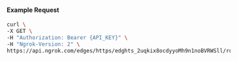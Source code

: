 <!-- Code generated for API Clients. DO NOT EDIT. -->

#### Example Request

```bash
curl \
-X GET \
-H "Authorization: Bearer {API_KEY}" \
-H "Ngrok-Version: 2" \
https://api.ngrok.com/edges/https/edghts_2uqkix8ocdyyoMh9n1noBVRWSll/routes/edghtsrt_2uqkiwEn2wspROLEbJ75svpcMeO/oauth
```
